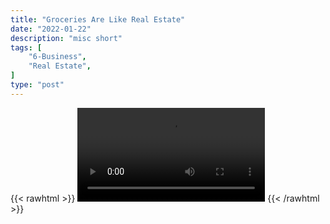 ```yaml
---
title: "Groceries Are Like Real Estate"
date: "2022-01-22"
description: "misc short"
tags: [
    "6-Business",
    "Real Estate",
]
type: "post"
---
```

{{< rawhtml >}}
    <video width="auto" height="auto" controls>
        <source src="https://clips.dev00ps.com/MISC/groceries_are_like_real_estate.mp4" type="video/mp4"> 
    </video>
{{< /rawhtml >}}    